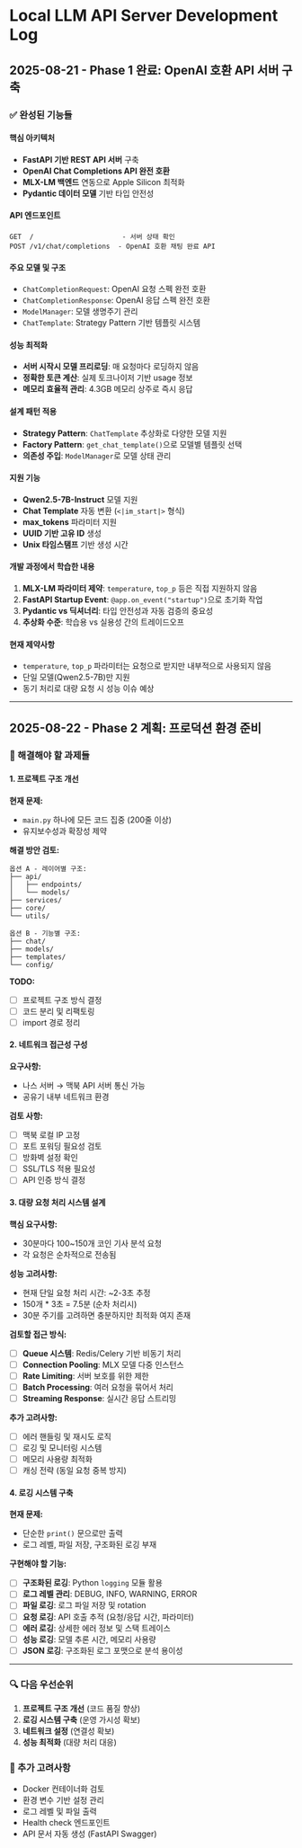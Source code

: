  # Local LLM API Server Development Log

## 2025-08-21 - Phase 1 완료: OpenAI 호환 API 서버 구축

### ✅ 완성된 기능들

#### 핵심 아키텍처
- **FastAPI 기반 REST API 서버** 구축
- **OpenAI Chat Completions API 완전 호환**
- **MLX-LM 백엔드** 연동으로 Apple Silicon 최적화
- **Pydantic 데이터 모델** 기반 타입 안전성

#### API 엔드포인트
```
GET  /                      - 서버 상태 확인
POST /v1/chat/completions  - OpenAI 호환 채팅 완료 API
```

#### 주요 모델 및 구조
- `ChatCompletionRequest`: OpenAI 요청 스펙 완전 호환
- `ChatCompletionResponse`: OpenAI 응답 스펙 완전 호환  
- `ModelManager`: 모델 생명주기 관리
- `ChatTemplate`: Strategy Pattern 기반 템플릿 시스템

#### 성능 최적화
- **서버 시작시 모델 프리로딩**: 매 요청마다 로딩하지 않음
- **정확한 토큰 계산**: 실제 토크나이저 기반 usage 정보
- **메모리 효율적 관리**: 4.3GB 메모리 상주로 즉시 응답

#### 설계 패턴 적용
- **Strategy Pattern**: `ChatTemplate` 추상화로 다양한 모델 지원
- **Factory Pattern**: `get_chat_template()`으로 모델별 템플릿 선택
- **의존성 주입**: `ModelManager`로 모델 상태 관리

#### 지원 기능
- **Qwen2.5-7B-Instruct** 모델 지원
- **Chat Template** 자동 변환 (`<|im_start|>` 형식)
- **max_tokens** 파라미터 지원
- **UUID 기반 고유 ID** 생성
- **Unix 타임스탬프** 기반 생성 시간

#### 개발 과정에서 학습한 내용
1. **MLX-LM 파라미터 제약**: `temperature`, `top_p` 등은 직접 지원하지 않음
2. **FastAPI Startup Event**: `@app.on_event("startup")`으로 초기화 작업
3. **Pydantic vs 딕셔너리**: 타입 안전성과 자동 검증의 중요성
4. **추상화 수준**: 학습용 vs 실용성 간의 트레이드오프

#### 현재 제약사항
- `temperature`, `top_p` 파라미터는 요청으로 받지만 내부적으로 사용되지 않음
- 단일 모델(Qwen2.5-7B)만 지원
- 동기 처리로 대량 요청 시 성능 이슈 예상

---

## 2025-08-22 - Phase 2 계획: 프로덕션 환경 준비

### 🎯 해결해야 할 과제들

#### 1. 프로젝트 구조 개선 
**현재 문제:**
- `main.py` 하나에 모든 코드 집중 (200줄 이상)
- 유지보수성과 확장성 제약

**해결 방안 검토:**
```
옵션 A - 레이어별 구조:
├── api/
│   ├── endpoints/
│   └── models/
├── services/
├── core/
└── utils/

옵션 B - 기능별 구조:
├── chat/
├── models/
├── templates/
└── config/
```

**TODO:**
- [ ] 프로젝트 구조 방식 결정
- [ ] 코드 분리 및 리팩토링
- [ ] import 경로 정리

#### 2. 네트워크 접근성 구성
**요구사항:**
- 나스 서버 → 맥북 API 서버 통신 가능
- 공유기 내부 네트워크 환경

**검토 사항:**
- [ ] 맥북 로컬 IP 고정
- [ ] 포트 포워딩 필요성 검토  
- [ ] 방화벽 설정 확인
- [ ] SSL/TLS 적용 필요성
- [ ] API 인증 방식 결정

#### 3. 대량 요청 처리 시스템 설계
**핵심 요구사항:**
- 30분마다 100~150개 코인 기사 분석 요청
- 각 요청은 순차적으로 전송됨

**성능 고려사항:**
- 현재 단일 요청 처리 시간: ~2-3초 추정
- 150개 * 3초 = 7.5분 (순차 처리시)
- 30분 주기를 고려하면 충분하지만 최적화 여지 존재

**검토할 접근 방식:**
- [ ] **Queue 시스템**: Redis/Celery 기반 비동기 처리
- [ ] **Connection Pooling**: MLX 모델 다중 인스턴스
- [ ] **Rate Limiting**: 서버 보호를 위한 제한
- [ ] **Batch Processing**: 여러 요청을 묶어서 처리
- [ ] **Streaming Response**: 실시간 응답 스트리밍

**추가 고려사항:**
- [ ] 에러 핸들링 및 재시도 로직
- [ ] 로깅 및 모니터링 시스템
- [ ] 메모리 사용량 최적화
- [ ] 캐싱 전략 (동일 요청 중복 방지)

#### 4. 로깅 시스템 구축
**현재 문제:**
- 단순한 `print()` 문으로만 출력
- 로그 레벨, 파일 저장, 구조화된 로깅 부재

**구현해야 할 기능:**
- [ ] **구조화된 로깅**: Python `logging` 모듈 활용
- [ ] **로그 레벨 관리**: DEBUG, INFO, WARNING, ERROR
- [ ] **파일 로깅**: 로그 파일 저장 및 rotation
- [ ] **요청 로깅**: API 호출 추적 (요청/응답 시간, 파라미터)
- [ ] **에러 로깅**: 상세한 에러 정보 및 스택 트레이스
- [ ] **성능 로깅**: 모델 추론 시간, 메모리 사용량
- [ ] **JSON 로깅**: 구조화된 로그 포맷으로 분석 용이성

---

### 🔍 다음 우선순위
1. **프로젝트 구조 개선** (코드 품질 향상)
2. **로깅 시스템 구축** (운영 가시성 확보)
3. **네트워크 설정** (연결성 확보)  
4. **성능 최적화** (대량 처리 대응)

### 📝 추가 고려사항
- Docker 컨테이너화 검토
- 환경 변수 기반 설정 관리
- 로그 레벨 및 파일 출력
- Health check 엔드포인트
- API 문서 자동 생성 (FastAPI Swagger)
